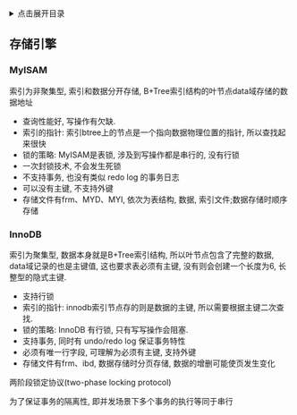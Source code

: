 <details>
<summary>点击展开目录</summary>
<!-- TOC -->

- [存储引擎](#存储引擎)
    - [MyISAM](#myisam)
    - [InnoDB](#innodb)

<!-- /TOC -->
</details>

## 存储引擎

### MyISAM

索引为非聚集型, 索引和数据分开存储, B+Tree索引结构的叶节点data域存储的数据地址

* 查询性能好, 写操作有欠缺.
* 索引的指针: 索引btree上的节点是一个指向数据物理位置的指针, 所以查找起来很快
* 锁的策略: MyISAM是表锁, 涉及到写操作都是串行的, 没有行锁
* 一次封锁技术, 不会发生死锁
* 不支持事务, 也没有类似 redo log 的事务日志
* 可以没有主键, 不支持外键
* 存储文件有frm、MYD、MYI, 依次为表结构, 数据, 索引文件;数据存储时顺序存储

### InnoDB

索引为聚集型, 数据本身就是B+Tree索引结构, 所以叶节点包含了完整的数据, data域记录的也是主键值, 这也要求表必须有主键, 没有则会创建一个长度为6, 长整型的隐式主键.

* 支持行锁
* 索引的指针: innodb索引节点存的则是数据的主键, 所以需要根据主键二次查找.
* 锁的策略: InnoDB 有行锁, 只有写写操作会阻塞.
* 支持事务, 同时有 undo/redo log 保证事务特性
* 必须有唯一行字段, 可理解为必须有主键, 支持外键
* 存储文件有frm、ibd, 数据存储时分页存储, 数据的增删可能使页发生变化


两阶段锁定协议(two-phase locking protocol)

为了保证事务的隔离性, 即并发场景下多个事务的执行等同于串行
